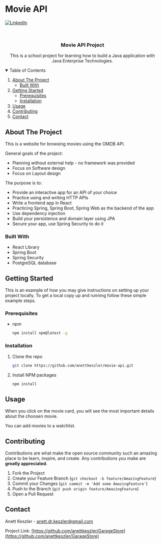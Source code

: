 # Movie API


[![LinkedIn][linkedin-shield]][linkedin-url]

<!-- PROJECT LOGO -->
<br />
<p align="center">
 
  <h3 align="center">Movie API Project</h3>

  <p align="center">
    This is a school project for learning how to build a Java application with Java Enterprise Technologies. 
  </p>
</p>


<!-- TABLE OF CONTENTS -->
<details open="open">
  <summary>Table of Contents</summary>
  <ol>
    <li>
      <a href="#about-the-project">About The Project</a>
      <ul>
        <li><a href="#built-with">Built With</a></li>
      </ul>
    </li>
    <li>
      <a href="#getting-started">Getting Started</a>
      <ul>
        <li><a href="#prerequisites">Prerequisites</a></li>
        <li><a href="#installation">Installation</a></li>
      </ul>
    </li>
    <li><a href="#usage">Usage</a></li>
    <li><a href="#contributing">Contributing</a></li>
    <li><a href="#contact">Contact</a></li>
  </ol>
</details>


<!-- ABOUT THE PROJECT -->
## About The Project

This is a website for browsing movies using the OMDB API. 

General goals of the project:

* Planning without external help - no framework was provided
* Focus on Software design
* Focus on Layout design

The purpose is to:

* Provide an interactive app for an API of your choice
* Practice using and writing HTTP APIs
* Write a frontend app in React
* Practicing Spring, Spring Boot, Spring Web as the backend of the app
* Use dependency injection
* Build your persistence and domain layer using JPA
* Secure your app, use Spring Security to do it


### Built With

* React Library 
* Spring Boot 
* Spring Security
* PostgreSQL database


<!-- GETTING STARTED -->
## Getting Started

This is an example of how you may give instructions on setting up your project locally.
To get a local copy up and running follow these simple example steps.

### Prerequisites

* npm
  ```sh
  npm install npm@latest -g
  ```

### Installation

1. Clone the repo
   ```sh
   git clone https://github.com/anettkeszler/movie-api.git
   ```
2. Install NPM packages
   ```sh
   npm install
   ```


<!-- USAGE EXAMPLES -->
## Usage

When you click on the movie card, you will see the most important details about the choosen movie. 

You can add movies to a watchlist.


<!-- CONTRIBUTING -->
## Contributing

Contributions are what make the open source community such an amazing place to be learn, inspire, and create. Any contributions you make are **greatly appreciated**.

1. Fork the Project
2. Create your Feature Branch (`git checkout -b feature/AmazingFeature`)
3. Commit your Changes (`git commit -m 'Add some AmazingFeature'`)
4. Push to the Branch (`git push origin feature/AmazingFeature`)
5. Open a Pull Request


<!-- CONTACT -->
## Contact

Anett Keszler - anett.dr.keszler@gmail.com

Project Link: [https://github.com/anettkeszler/GarageStore](https://github.com/anettkeszler/GarageStore)



<!-- MARKDOWN LINKS & IMAGES -->
<!-- https://www.markdownguide.org/basic-syntax/#reference-style-links -->
[contributors-shield]: https://img.shields.io/github/contributors/othneildrew/Best-README-Template.svg?style=for-the-badge
[contributors-url]: https://github.com/othneildrew/Best-README-Template/graphs/contributors
[forks-shield]: https://img.shields.io/github/forks/othneildrew/Best-README-Template.svg?style=for-the-badge
[forks-url]: https://github.com/othneildrew/Best-README-Template/network/members
[stars-shield]: https://img.shields.io/github/stars/othneildrew/Best-README-Template.svg?style=for-the-badge
[stars-url]: https://github.com/othneildrew/Best-README-Template/stargazers
[issues-shield]: https://img.shields.io/github/issues/othneildrew/Best-README-Template.svg?style=for-the-badge
[issues-url]: https://github.com/othneildrew/Best-README-Template/issues
[license-shield]: https://img.shields.io/github/license/othneildrew/Best-README-Template.svg?style=for-the-badge
[license-url]: https://github.com/othneildrew/Best-README-Template/blob/master/LICENSE.txt
[linkedin-shield]: https://img.shields.io/badge/-LinkedIn-black.svg?style=for-the-badge&logo=linkedin&colorB=555
[linkedin-url]: https://www.linkedin.com/in/dr-anett-keszler-626ab91bb/
[product-screenshot]: https://cdn.discordapp.com/attachments/799219712541589504/811230122388357180/Screen_Shot_2021-02-16_at_14.32.50.png
[product-screenshot2]: https://cdn.discordapp.com/attachments/799219712541589504/811230106450264064/Screen_Shot_2021-02-16_at_14.34.54.png
[product-screenshot3]: https://cdn.discordapp.com/attachments/799219712541589504/811230139257716776/Screen_Shot_2021-02-16_at_14.33.46.png
